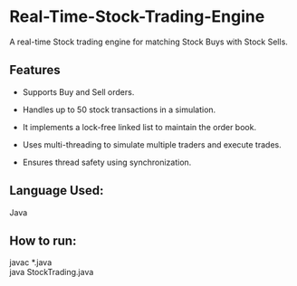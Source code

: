 # Real-Time-Stock-Trading-Engine
A real-time Stock trading engine for matching Stock Buys with Stock Sells.

## Features
- Supports Buy and Sell orders.

- Handles up to 50 stock transactions in a simulation.

- It implements a lock-free linked list to maintain the order book.

- Uses multi-threading to simulate multiple traders and execute trades.

- Ensures thread safety using synchronization.

## Language Used:
Java

## How to run:

javac *.java<br>
java StockTrading.java
